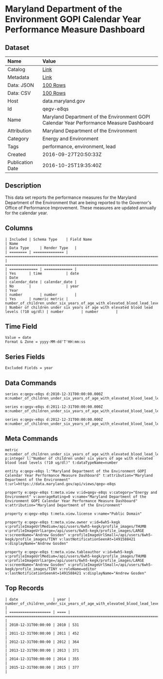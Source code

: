 # Maryland Department of the Environment GOPI Calendar Year Performance Measure Dashboard

## Dataset

| Name | Value |
| :--- | :---- |
| Catalog | [Link](https://catalog.data.gov/dataset/maryland-department-of-the-environment-gopi-calendar-year-performance-measure-dashboard) |
| Metadata | [Link](https://data.maryland.gov/api/views/qegv-e8qs) |
| Data: JSON | [100 Rows](https://data.maryland.gov/api/views/qegv-e8qs/rows.json?max_rows=100) |
| Data: CSV | [100 Rows](https://data.maryland.gov/api/views/qegv-e8qs/rows.csv?max_rows=100) |
| Host | data.maryland.gov |
| Id | qegv-e8qs |
| Name | Maryland Department of the Environment GOPI Calendar Year Performance Measure Dashboard |
| Attribution | Maryland Department of the Environment |
| Category | Energy and Environment |
| Tags | performance, environment, lead |
| Created | 2016-09-27T20:50:33Z |
| Publication Date | 2016-10-25T19:35:40Z |

## Description

This data set reports the performance measures for the Maryland Department of the Environment that are being reported to the Governor's Office of Performance Improvement.  These measures are updated annually for the calendar year.

## Columns

```ls
| Included | Schema Type    | Field Name                                                                         | Name                                                                                  | Data Type     | Render Type   |
| ======== | ============== | ================================================================================== | ===================================================================================== | ============= | ============= |
| Yes      | time           | date                                                                               | Date                                                                                  | calendar_date | calendar_date |
| No       |                | year                                                                               | Year                                                                                  | number        | number        |
| Yes      | numeric metric | number_of_children_under_six_years_of_age_with_elevated_blood_lead_levels_10_ug_dl | Number of children under six years of age with elevated blood lead levels (?10 ug/dl) | number        | number        |
```

## Time Field

```ls
Value = date
Format & Zone = yyyy-MM-dd'T'HH:mm:ss
```

## Series Fields

```ls
Excluded Fields = year
```

## Data Commands

```ls
series e:qegv-e8qs d:2010-12-31T00:00:00.000Z m:number_of_children_under_six_years_of_age_with_elevated_blood_lead_levels_10_ug_dl=531

series e:qegv-e8qs d:2011-12-31T00:00:00.000Z m:number_of_children_under_six_years_of_age_with_elevated_blood_lead_levels_10_ug_dl=452

series e:qegv-e8qs d:2012-12-31T00:00:00.000Z m:number_of_children_under_six_years_of_age_with_elevated_blood_lead_levels_10_ug_dl=364
```

## Meta Commands

```ls
metric m:number_of_children_under_six_years_of_age_with_elevated_blood_lead_levels_10_ug_dl p:integer l:"Number of children under six years of age with elevated blood lead levels (?10 ug/dl)" t:dataTypeName=number

entity e:qegv-e8qs l:"Maryland Department of the Environment GOPI Calendar Year Performance Measure Dashboard" t:attribution="Maryland Department of the Environment" t:url=https://data.maryland.gov/api/views/qegv-e8qs

property e:qegv-e8qs t:meta.view v:id=qegv-e8qs v:category="Energy and Environment" v:averageRating=0 v:name="Maryland Department of the Environment GOPI Calendar Year Performance Measure Dashboard" v:attribution="Maryland Department of the Environment"

property e:qegv-e8qs t:meta.view.license v:name="Public Domain"

property e:qegv-e8qs t:meta.view.owner v:id=6wh5-kegk v:profileImageUrlMedium=/api/users/6wh5-kegk/profile_images/THUMB v:profileImageUrlLarge=/api/users/6wh5-kegk/profile_images/LARGE v:screenName="Andrew Gosden" v:profileImageUrlSmall=/api/users/6wh5-kegk/profile_images/TINY v:lastNotificationSeenAt=1491588421 v:displayName="Andrew Gosden"

property e:qegv-e8qs t:meta.view.tableauthor v:id=6wh5-kegk v:profileImageUrlMedium=/api/users/6wh5-kegk/profile_images/THUMB v:profileImageUrlLarge=/api/users/6wh5-kegk/profile_images/LARGE v:screenName="Andrew Gosden" v:profileImageUrlSmall=/api/users/6wh5-kegk/profile_images/TINY v:roleName=editor v:lastNotificationSeenAt=1491588421 v:displayName="Andrew Gosden"
```

## Top Records

```ls
| date                | year | number_of_children_under_six_years_of_age_with_elevated_blood_lead_levels_10_ug_dl | 
| =================== | ==== | ================================================================================== | 
| 2010-12-31T00:00:00 | 2010 | 531                                                                                | 
| 2011-12-31T00:00:00 | 2011 | 452                                                                                | 
| 2012-12-31T00:00:00 | 2012 | 364                                                                                | 
| 2013-12-31T00:00:00 | 2013 | 371                                                                                | 
| 2014-12-31T00:00:00 | 2014 | 355                                                                                | 
| 2015-12-31T00:00:00 | 2015 | 377                                                                                | 
```